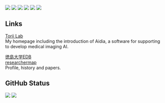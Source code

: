 ![](https://img.shields.io/badge/C-gray?logo=c)
![](https://img.shields.io/badge/C++-gray?logo=c%2B%2B)
![](https://img.shields.io/badge/Python-gray?logo=python)
![](https://img.shields.io/badge/TensorFlow-gray?logo=tensorflow)
![](https://img.shields.io/badge/Qt-gray?logo=qt)
![](https://img.shields.io/badge/Flutter-gray?logo=flutter)

## Links

[Torii Lab](https://kottonhome.sakura.ne.jp/index.html)  
My homepage including the introduction of Aidia, a software for supporting to develop medical imaging AI.

[徳島大学EDB](http://pub2.db.tokushima-u.ac.jp/ERD/person/395180/profile-ja.html)  
[researchermap](https://researchmap.jp/wt501)  
Profile, history and papers. 

## GitHub Status
![](https://github-readme-stats.vercel.app/api?username=wt501&count_private=true&show_icons=true&theme=dracula)
![](https://github-readme-stats.vercel.app/api/top-langs/?username=wt501&layout=compact&theme=dracula)
